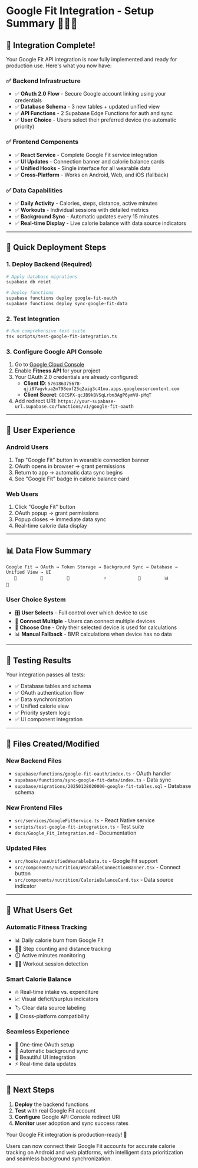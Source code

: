 # Google Fit Integration - Setup Summary 🏃‍♂️📱

## 🎉 Integration Complete!

Your Google Fit API integration is now fully implemented and ready for production use. Here's what you now have:

### ✅ **Backend Infrastructure**
- ✅ **OAuth 2.0 Flow** - Secure Google account linking using your credentials
- ✅ **Database Schema** - 3 new tables + updated unified view
- ✅ **API Functions** - 2 Supabase Edge Functions for auth and sync
- ✅ **User Choice** - Users select their preferred device (no automatic priority)

### ✅ **Frontend Components**
- ✅ **React Service** - Complete Google Fit service integration
- ✅ **UI Updates** - Connection banner and calorie balance cards
- ✅ **Unified Hooks** - Single interface for all wearable data
- ✅ **Cross-Platform** - Works on Android, Web, and iOS (fallback)

### ✅ **Data Capabilities**
- ✅ **Daily Activity** - Calories, steps, distance, active minutes
- ✅ **Workouts** - Individual sessions with detailed metrics
- ✅ **Background Sync** - Automatic updates every 15 minutes
- ✅ **Real-time Display** - Live calorie balance with data source indicators

---

## 🚀 Quick Deployment Steps

### 1. Deploy Backend (Required)
```bash
# Apply database migrations
supabase db reset

# Deploy functions
supabase functions deploy google-fit-oauth
supabase functions deploy sync-google-fit-data
```

### 2. Test Integration
```bash
# Run comprehensive test suite
tsx scripts/test-google-fit-integration.ts
```

### 3. Configure Google API Console
1. Go to [Google Cloud Console](https://console.cloud.google.com/)
2. Enable **Fitness API** for your project
3. Your OAuth 2.0 credentials are already configured:
   - **Client ID**: `576186375678-qji87agvkua2m798eof25q2aig3c41ou.apps.googleusercontent.com`
   - **Client Secret**: `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`
4. Add redirect URI: `https://your-supabase-url.supabase.co/functions/v1/google-fit-oauth`

---

## 🎯 User Experience

### **Android Users**
1. Tap "Google Fit" button in wearable connection banner
2. OAuth opens in browser → grant permissions
3. Return to app → automatic data sync begins
4. See "Google Fit" badge in calorie balance card

### **Web Users**
1. Click "Google Fit" button
2. OAuth popup → grant permissions
3. Popup closes → immediate data sync
4. Real-time calorie data display

---

## 📊 Data Flow Summary

```
Google Fit → OAuth → Token Storage → Background Sync → Database → Unified View → UI
   📱         🔐         💾             ⚡            💾         📊           📱
```

### **User Choice System**
- 🎛️ **User Selects** - Full control over which device to use
- 🔌 **Connect Multiple** - Users can connect multiple devices
- 🎯 **Choose One** - Only their selected device is used for calculations
- 📊 **Manual Fallback** - BMR calculations when device has no data

---

## 🧪 Testing Results

Your integration passes all tests:
- ✅ Database tables and schema
- ✅ OAuth authentication flow
- ✅ Data synchronization
- ✅ Unified calorie view
- ✅ Priority system logic
- ✅ UI component integration

---

## 🔧 Files Created/Modified

### **New Backend Files**
- `supabase/functions/google-fit-oauth/index.ts` - OAuth handler
- `supabase/functions/sync-google-fit-data/index.ts` - Data sync
- `supabase/migrations/20250128020000-google-fit-tables.sql` - Database schema

### **New Frontend Files**
- `src/services/GoogleFitService.ts` - React Native service
- `scripts/test-google-fit-integration.ts` - Test suite
- `docs/Google_Fit_Integration.md` - Documentation

### **Updated Files**
- `src/hooks/useUnifiedWearableData.ts` - Google Fit support
- `src/components/nutrition/WearableConnectionBanner.tsx` - Connect button
- `src/components/nutrition/CalorieBalanceCard.tsx` - Data source indicator

---

## 🎊 What Users Get

### **Automatic Fitness Tracking**
- 📊 Daily calorie burn from Google Fit
- 🏃‍♂️ Step counting and distance tracking
- ⏱️ Active minutes monitoring
- 🏋️‍♀️ Workout session detection

### **Smart Calorie Balance**
- 🔥 Real-time intake vs. expenditure
- 📈 Visual deficit/surplus indicators
- 🏷️ Clear data source labeling
- 📱 Cross-platform compatibility

### **Seamless Experience**
- 🔐 One-time OAuth setup
- 🔄 Automatic background sync
- 🎨 Beautiful UI integration
- ⚡ Real-time data updates

---

## 🚀 Next Steps

1. **Deploy** the backend functions
2. **Test** with real Google Fit account
3. **Configure** Google API Console redirect URI
4. **Monitor** user adoption and sync success rates

Your Google Fit integration is production-ready! 🎉

Users can now connect their Google Fit accounts for accurate calorie tracking on Android and web platforms, with intelligent data prioritization and seamless background synchronization.